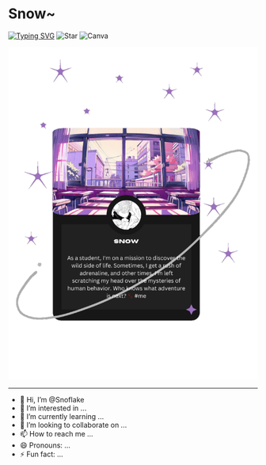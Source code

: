 # Snow~ 
[![Typing SVG](https://readme-typing-svg.demolab.com?font=Arvo&pause=1000&center=true&random=false&width=435&lines=Welcome+to+my+abode....+%E2%9D%84%EF%B8%8F)](https://www.github.com/)
![Star](https://custom-icon-badges.demolab.com/badge/-Twinkle-gold?style=for-the-badge&logo=star&logoColor=black)
![Canva](https://custom-icon-badges.demolab.com/badge/-Canva-AFEEEE?style=for-the-badge&logo=Canva&logoColor=black)

![pfp](https://raw.githubusercontent.com/SnofIake/SnofIake/4fcc8950f76894784bed46d8c13c1f91181d4252/.img/1706624113977.png)

***

- 👋 Hi, I’m @SnofIake
- 👀 I’m interested in ...
- 🌱 I’m currently learning ...
- 💞️ I’m looking to collaborate on ...
- 📫 How to reach me ...
- 😄 Pronouns: ...
- ⚡ Fun fact: ...

<!---
SnofIake/SnofIake is a ✨ special ✨ repository because its `README.md` (this file) appears on your GitHub profile.
You can click the Preview link to take a look at your changes.
--->
